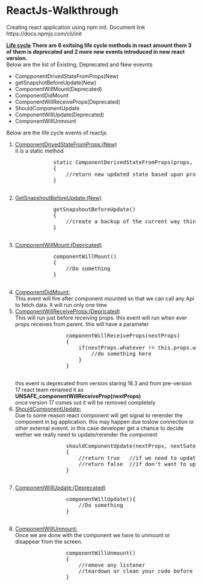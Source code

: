 # ReactJs-Walkthrough

<p>
    Creating react application using npm init. Document link 
    https://docs.npmjs.com/cli/init
</p>
<p>
    <strong><u>Life cycle</u></strong>
    <b>There are 6 exitsing life cycle methods in react amount them 3 of them is deprecated  and  2 more new events introduced in new react version.
    </b> <br>
    Below are the list of Existing, Deprecated and New evevnts
    <ul>
        <li>CompponentDrivedStateFromProps(New)</li>
        <li>getSnapshotBeforeUpdate(New)</li>
        <li>ComponentWillMount(Deprecated)</li>
        <li>ComponentDidMount</li>
        <li>ComponentWillReceiveProps(Deprecated)</li>
        <li>ShouldComponentUpdate</li>
        <li>ComponentWillUpdate(Deprecated)</li>
        <li>ComponentWillUnmount</li>
    </ul>
    Below are the life cycle events of reactjs
    <ol>
    <li>
        <u>ComponentDrivedStateFromProps:(New)</u><br>
        it is a static method
        <pre>
            static ComponentDerivedStateFromProps(props, state)
            {
                //return new updated state based upon proprs
            }
        </pre>
    </li>
        <li>
        <u>GetSnapshoutBeforeUpdate:(New)</u><br>
        <pre>
            getSnapshoutBeforeUpdate()
            {
                //create a backup of the current way thing are
            }
        </pre>
    </li>
    <li>
        <u>ComponentWillMount:(Depricated)</u><br>
        <pre>
            componentWillMount()
            {
                //Do something
            }
        </pre>
    </li>
        <li>
            <u>ComponentDidMount:</u> <br>
            This event will fire after component mounted so that we can call any Api to fetch data. It will run only one time
        </li>
        <li>
            <u>ComponentWillReceiveProps:(Depricated)</u> <br>
            This will  run just before receiving props. this event will run when ever props receives from parent. this will have a parameter<br>
            <pre>
                componentWillReceiveProps(nextProps)
                {
                    if(nextProps.whatever != this.props.whatever){
                        //do something here
                    }
                }
            </pre>
            this event is deprecated from version staring 16.3 and from pre-version 17 react team renamed it as <b>UNSAFE_componentWillReceiveProp(nextProps)</b><br>
            once version 17 comes out it will be removed completely
        </li>
        <li>
            <u>ShouldComponentUpdate:</u><br>
            Due to some reason react component will get signal to rerender the component in bg application. this may happen due toslow connection or other external evevnt. in this case developer get a chance to decide wether we really need to update/rerender the component
            <pre>
                shouldComponentUpdate(nextProps, nextSate)
                {
                    //return true   //if we need to update
                    //return false  //if don't want to update
                }
            </pre>
        </li>
        <li>
            <u>ComponentWillUpdate:(Deprecated)</u><br>
            <pre>
                componentWillUpdate(){
                    //Do something
                }
            </pre>
        </li>
        <li>
            <u>ComponentWillUnmount:</u><br>
            Once we are done with the component we have to unmount or disappear from the screen.
            <pre>
                componentWillUnmount()
                {
                    //remove any listener 
                    //teardown or clean your code before your component disappear
                }
            </pre>
        </li>
    </ol>
</p>